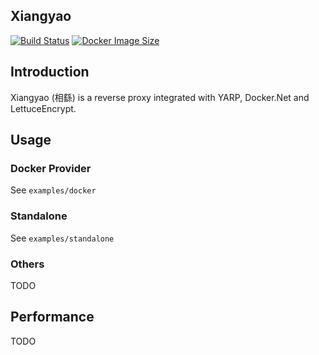 Xiangyao
---

[![Build Status](https://dev.azure.com/fallenwood/Public%20Projects/_apis/build/status%2Ffallenwood.Xiangyao?branchName=master)](https://dev.azure.com/fallenwood/Public%20Projects/_build/latest?definitionId=28&branchName=master) [![Docker Image Size](https://badgen.net/docker/size/fallenwood/xiangyao?icon=docker&label=image%20size)](https://hub.docker.com/r/fallenwood/xiangyao/)

## Introduction
Xiangyao (相繇) is a reverse proxy integrated with YARP, Docker.Net and LettuceEncrypt.

## Usage

### Docker Provider
See `examples/docker`

### Standalone
See `examples/standalone`

### Others
TODO

## Performance
TODO
